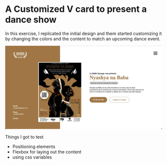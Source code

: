 # A Customized V card to present a dance show

In this exercise, l replicated the initial design and them started customizing it by changing the colors and the content to match an upcoming dance event.

![A thumbnail of the image](./images/v-card%20thumbnail.jpg)

Things l got to test

- Positioning elements
- Flexbox for laying out the content
- using css variables
